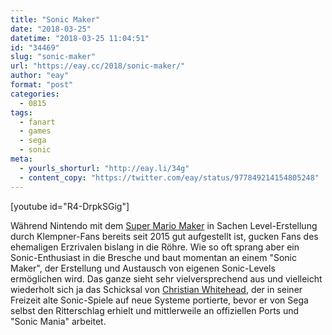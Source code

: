 ```yaml
---
title: "Sonic Maker"
date: "2018-03-25"
datetime: "2018-03-25 11:04:51"
id: "34469"
slug: "sonic-maker"
url: "https://eay.cc/2018/sonic-maker/"
author: "eay"
format: "post"
categories:
  - 0815
tags:
  - fanart
  - games
  - sega
  - sonic
meta:
  - yourls_shorturl: "http://eay.li/34g"
  - content_copy: "https://twitter.com/eay/status/977849214154805248"
---
```


\[youtube id="R4-DrpkSGig"\]

Während Nintendo mit dem [Super Mario Maker](https://en.wikipedia.org/wiki/Super_Mario_Maker) in Sachen Level-Erstellung durch Klempner-Fans bereits seit 2015 gut aufgestellt ist, gucken Fans des ehemaligen Erzrivalen bislang in die Röhre. Wie so oft sprang aber ein Sonic-Enthusiast in die Bresche und baut momentan an einem "Sonic Maker", der Erstellung und Austausch von eigenen Sonic-Levels ermöglichen wird. Das ganze sieht sehr vielversprechend aus und vielleicht wiederholt sich ja das Schicksal von [Christian Whitehead](https://en.wikipedia.org/wiki/Christian_Whitehead), der in seiner Freizeit alte Sonic-Spiele auf neue Systeme portierte, bevor er von Sega selbst den Ritterschlag erhielt und mittlerweile an offiziellen Ports und "Sonic Mania" arbeitet.
